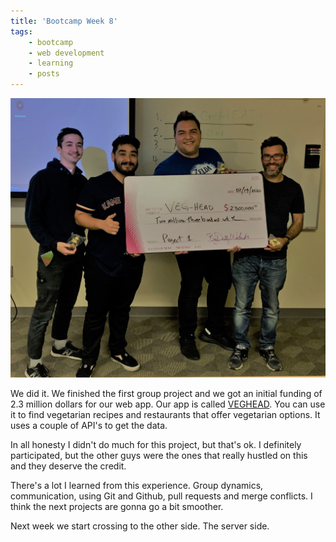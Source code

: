 ```yaml
---
title: 'Bootcamp Week 8'
tags: 
    - bootcamp 
    - web development
    - learning
    - posts
---
```


<img src="../images/project1.jpg" alt="Photo of Mike, Anthony, Alex, and Yarosky holding a check."> 

We did it. We finished the first group project and we got an initial funding of 2.3 million dollars for our web app. Our app is called [VEGHEAD](https://github.com/yarocruz/veg-head). You can use it to find vegetarian recipes and restaurants that offer vegetarian options. It uses a couple of API's to get the data.

In all honesty I didn't do much for this project, but that's ok. I definitely participated, but the other guys were the ones that really hustled on this and they deserve the credit. 

There's a lot I learned from this experience. Group dynamics, communication, using Git and Github, pull requests and merge conflicts. I think the next projects are gonna go a bit smoother. 

Next week we start crossing to the other side. The server side. 